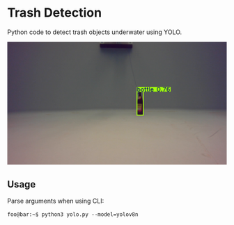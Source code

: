# Trash Detection

Python code to detect trash objects underwater using YOLO.

![image](misc/example.png "asdf")

## Usage

Parse arguments when using CLI:
```console
foo@bar:~$ python3 yolo.py --model=yolov8n
```